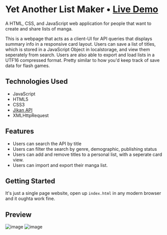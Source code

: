 # Yet Another List Maker • [Live Demo](https://luiderek.github.io/yet-another-list-maker/)

A HTML, CSS, and JavaScript web application for people that want to create and share lists of manga.

This is a webpage that acts as a client-UI for API queries that displays summary info in a responsive card layout. Users can save a list of titles, which is stored in a JavaScript Object in localstorage, and view them seperately from search. Users are also able to export and load lists in a UTF16 compressed format. Pretty similar to how you'd keep track of save data for flash games.

## Technologies Used

- JavaScript
- HTML5
- CSS3
- [Jikan API](https://jikan.moe/)
- XMLHttpRequest

## Features

- Users can search the API by title
- Users can filter the search by genre, demographic, publishing status
- Users can add and remove titles to a personal list, with a seperate card view.
- Users can import and export their manga list.

## Getting Started

It's just a single page website, open up `index.html` in any modern browser and it oughta work fine.

## Preview
![image](https://user-images.githubusercontent.com/12964172/173963721-cbd71040-4133-4b15-9c0f-df87dee0ae3f.png)
![image](https://user-images.githubusercontent.com/12964172/173963784-d6f26224-00ca-4ac4-8cf8-12ec1fab1166.png)
